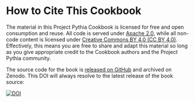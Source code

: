 # How to Cite This Cookbook

The material in this Project Pythia Cookbook is licensed for free and open consumption and reuse. All code is served under [Apache 2.0](https://www.apache.org/licenses/LICENSE-2.0), while all non-code content is licensed under [Creative Commons BY 4.0 (CC BY 4.0)](https://creativecommons.org/licenses/by/4.0/). Effectively, this means you are free to share and adapt this material so long as you give appropriate credit to the Cookbook authors and the Project Pythia community.

The source code for the book is [released on GitHub](https://github.com/Jtindan/dust-cookbook) and archived on Zenodo. This DOI will always resolve to the latest release of the book source:

[![DOI](https://zenodo.org/badge/813731923.svg)](https://zenodo.org/badge/latestdoi/813731923)
